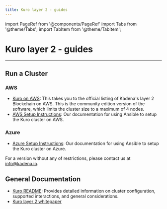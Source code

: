 ```yaml
---
title: Kuro layer 2 - guides
---
```


import PageRef from '@components/PageRef'
import Tabs from '@theme/Tabs';
import TabItem from '@theme/TabItem';

# Kuro layer 2 - guides

---

## **Run a Cluster** <a href="#run-a-cluster" id="run-a-cluster"></a>

### **AWS**

- [Kuro on AWS](https://aws.amazon.com/marketplace/pp/Kadena-LLC-Kadena-Blockchain-for-Enterprise-Commun/B07MKMKP4F): This takes you to the official listing of Kadena's layer 2 Blockchain on AWS. This is the community edition version of the software, which limits the cluster size to a maximum of 4 nodes.
- [AWS Setup Instructions](https://kadena-io.github.io/scalableBFT.github.io/#ansible-and-aws): Our documentation for using Ansible to setup the Kuro cluster on AWS.

### **Azure**

- [Azure Setup Instructions](https://kadena-io.github.io/scalableBFT.github.io/azure/#ansible-and-azure): Our documentation for using Ansible to setup the Kuro cluster on Azure.

For a version without any of restrictions, please contact us at [info@kadena.io](mailto:info@kadena.io).

## **General Documentation** <a href="#general-documentation" id="general-documentation"></a>

- [Kuro README](https://kadena-io.github.io/scalableBFT.github.io/#kuro-documentation): Provides detailed information on cluster configuration, supported interactions, and general considerations.
- [Kuro layer 2 whitepaper](../basics/whitepapers/kuro-layer-2.md)
